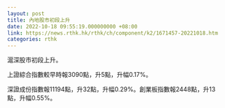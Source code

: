```yaml
---
layout: post
title: 內地股市初段上升
date: 2022-10-18 09:55:19.000000000 +08:00
link: https://news.rthk.hk/rthk/ch/component/k2/1671457-20221018.htm
categories: rthk
---
```


滬深股市初段上升。

上證綜合指數較早時報3090點，升5點，升幅0.17%。

深證成份指數報11194點，升32點，升幅0.29%。創業板指數報2448點，升13點，升幅0.55%。
